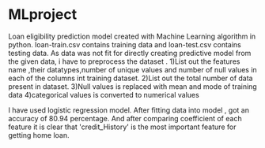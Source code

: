 # MLproject
Loan eligibility prediction model created with Machine Learning algorithm in python.
loan-train.csv contains training data and loan-test.csv contains testing data.
As data was not fit for directly creating predictive model from the given data, i have to preprocess the dataset .
1)List out the features name ,their datatypes,number of unique values and number of null values in each of the columns int training dataset.
2)List out the total number of data present in dataset.
3)Null values is replaced with mean and mode of training data
4)categorical values is converted to numerical values

I have used logistic regression model. After fitting data into model , got an accuracy of 80.94 percentage. And after comparing coefficient of each feature it is clear that 'credit_History' is the most important feature for getting home loan.
